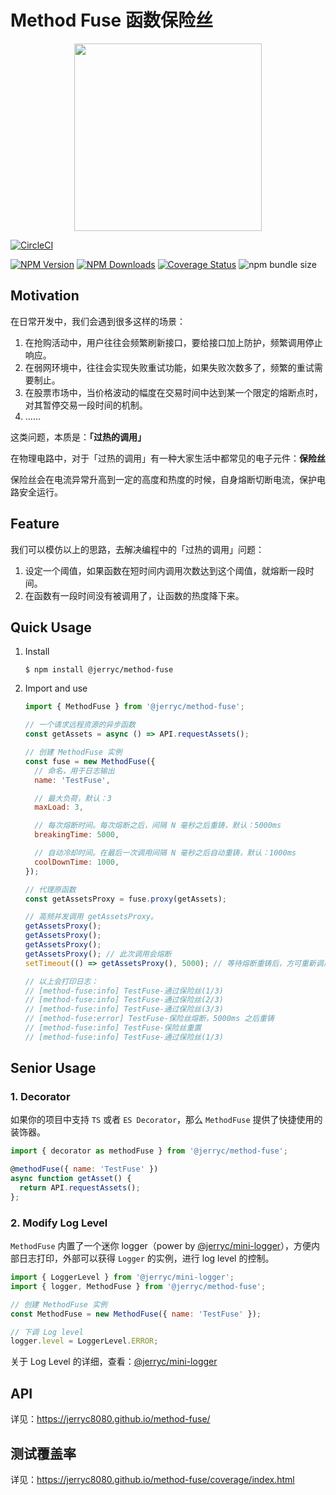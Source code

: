 # Method Fuse 函数保险丝

<p align="center">
  <img src="https://bluesun-1252625244.cos.ap-guangzhou.myqcloud.com/img/20210128154439.png" width=300 />
</p>

[![CircleCI](https://circleci.com/gh/JerryC8080/method-fuse/tree/master.svg?style=svg)](https://circleci.com/gh/JerryC8080/method-fuse/tree/master)

[![NPM Version](https://img.shields.io/npm/v/@jerryc/method-fuse.svg)](https://www.npmjs.com/package/@jerryc/method-fuse) [![NPM Downloads](https://img.shields.io/npm/dm/@jerryc/method-fuse.svg)](https://www.npmjs.com/package/@jerryc/method-fuse) [![Coverage Status](https://coveralls.io/repos/github/JerryC8080/method-fuse/badge.svg?branch=master)](https://coveralls.io/github/JerryC8080/method-fuse?branch=master) ![npm bundle size](https://img.shields.io/bundlephobia/minzip/@jerryc/method-fuse.svg)

## Motivation

在日常开发中，我们会遇到很多这样的场景：

1. 在抢购活动中，用户往往会频繁刷新接口，要给接口加上防护，频繁调用停止响应。
2. 在弱网环境中，往往会实现失败重试功能，如果失败次数多了，频繁的重试需要制止。
3. 在股票市场中，当价格波动的幅度在交易时间中达到某一个限定的熔断点时，对其暂停交易一段时间的机制。
4. ......

这类问题，本质是：**「过热的调用」**

在物理电路中，对于「过热的调用」有一种大家生活中都常见的电子元件：**保险丝**

保险丝会在电流异常升高到一定的高度和热度的时候，自身熔断切断电流，保护电路安全运行。

## Feature

我们可以模仿以上的思路，去解决编程中的「过热的调用」问题：

1. 设定一个阈值，如果函数在短时间内调用次数达到这个阈值，就熔断一段时间。
2. 在函数有一段时间没有被调用了，让函数的热度降下来。

## Quick Usage

1. Install

   ```
   $ npm install @jerryc/method-fuse
   ```

2. Import and use

   ```javascript
   import { MethodFuse } from '@jerryc/method-fuse';

   // 一个请求远程资源的异步函数
   const getAssets = async () => API.requestAssets();

   // 创建 MethodFuse 实例
   const fuse = new MethodFuse({
     // 命名，用于日志输出
     name: 'TestFuse',

     // 最大负荷，默认：3
     maxLoad: 3,

     // 每次熔断时间。每次熔断之后，间隔 N 毫秒之后重铸，默认：5000ms
     breakingTime: 5000,

     // 自动冷却时间。在最后一次调用间隔 N 毫秒之后自动重铸，默认：1000ms
     coolDownTime: 1000,
   });

   // 代理原函数
   const getAssetsProxy = fuse.proxy(getAssets);

   // 高频并发调用 getAssetsProxy。
   getAssetsProxy();
   getAssetsProxy();
   getAssetsProxy();
   getAssetsProxy(); // 此次调用会熔断
   setTimeout(() => getAssetsProxy(), 5000); // 等待熔断重铸后，方可重新调用。

   // 以上会打印日志：
   // [method-fuse:info] TestFuse-通过保险丝(1/3)
   // [method-fuse:info] TestFuse-通过保险丝(2/3)
   // [method-fuse:info] TestFuse-通过保险丝(3/3)
   // [method-fuse:error] TestFuse-保险丝熔断，5000ms 之后重铸
   // [method-fuse:info] TestFuse-保险丝重置
   // [method-fuse:info] TestFuse-通过保险丝(1/3)
   ```

## Senior Usage

### 1. Decorator

如果你的项目中支持 `TS` 或者 `ES Decorator`，那么 `MethodFuse` 提供了快捷使用的装饰器。

```javascript
import { decorator as methodFuse } from '@jerryc/method-fuse';

@methodFuse({ name: 'TestFuse' })
async function getAsset() {
  return API.requestAssets();
};
```

### 2. Modify Log Level

`MethodFuse` 内置了一个迷你 logger（power by [@jerryc/mini-logger](https://github.com/JerryC8080/mini-logger)），方便内部日志打印，外部可以获得 `Logger` 的实例，进行 log level 的控制。

```javascript
import { LoggerLevel } from '@jerryc/mini-logger';
import { logger, MethodFuse } from '@jerryc/method-fuse';

// 创建 MethodFuse 实例
const MethodFuse = new MethodFuse({ name: 'TestFuse' });

// 下调 Log level
logger.level = LoggerLevel.ERROR;
```

关于 Log Level 的详细，查看：[@jerryc/mini-logger](https://github.com/JerryC8080/mini-logger)

## API

详见：https://jerryc8080.github.io/method-fuse/

## 测试覆盖率

详见：https://jerryc8080.github.io/method-fuse/coverage/index.html
